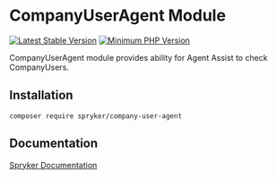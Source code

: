 # CompanyUserAgent Module
[![Latest Stable Version](https://poser.pugx.org/spryker/company-user-agent/v/stable.svg)](https://packagist.org/packages/spryker/company-user-agent)
[![Minimum PHP Version](https://img.shields.io/badge/php-%3E%3D%207.4-8892BF.svg)](https://php.net/)

CompanyUserAgent module provides ability for Agent Assist to check CompanyUsers.

## Installation

```
composer require spryker/company-user-agent
```

## Documentation

[Spryker Documentation](https://academy.spryker.com/developing_with_spryker/module_guide/modules.html)
